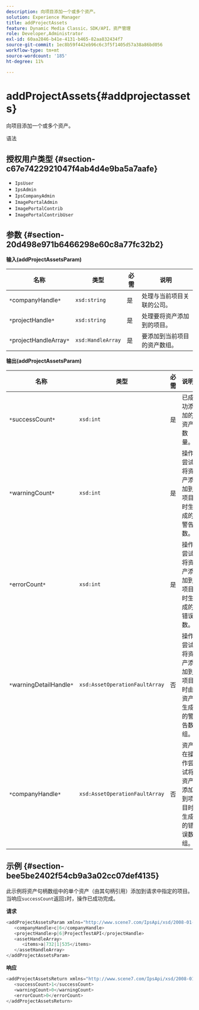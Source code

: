 ```yaml
---
description: 向项目添加一个或多个资产。
solution: Experience Manager
title: addProjectAssets
feature: Dynamic Media Classic，SDK/API，资产管理
role: Developer,Administrator
exl-id: 60aa2846-b41e-4131-b465-82aa832434f7
source-git-commit: 1ec8b59f442eb96c6c3f5f1405d57a38a86bd056
workflow-type: tm+mt
source-wordcount: '185'
ht-degree: 11%

---
```


# addProjectAssets{#addprojectassets}

向项目添加一个或多个资产。

语法

## 授权用户类型 {#section-c67e7422921047f4ab4d4e9ba5a7aafe}

* `IpsUser`
* `IpsAdmin`
* `IpsCompanyAdmin`
* `ImagePortalAdmin`
* `ImagePortalContrib`
* `ImagePortalContribUser`

## 参数 {#section-20d498e971b6466298e60c8a77fc32b2}

**输入(addProjectAssetsParam)**

| 名称 | 类型 | 必需 | 说明 |
|---|---|---|---|
| `*`companyHandle`*` | `xsd:string` | 是 | 处理与当前项目关联的公司。 |
| `*`projectHandle`*` | `xsd:string` | 是 | 处理要将资产添加到的项目。 |
| `*`projectHandleArray`*` | `xsd:HandleArray` | 是 | 要添加到当前项目的资产数组。 |

**输出(addProjectAssetsParam)**

| 名称 | 类型 | 必需 | 说明 |
|---|---|---|---|
| `*`successCount`*` | `xsd:int` | 是 | 已成功添加的资产数量。 |
| `*`warningCount`*` | `xsd:int` | 是 | 操作尝试将资产添加到项目时生成的警告数。 |
| `*`errorCount`*` | `xsd:int` | 是 | 操作尝试将资产添加到项目时生成的错误数。 |
| `*`warningDetailHandle`*` | `xsd:AssetOperationFaultArray` | 否 | 操作尝试将资产添加到项目时由资产生成的警告数组。 |
| `*`companyHandle`*` | `xsd:AssetOperationFaultArray` | 否 | 资产在操作尝试将资产添加到项目时生成的错误数组。 |

## 示例 {#section-bee5be2402f54cb9a3a02cc07def4135}

此示例将资产句柄数组中的单个资产（由其句柄引用）添加到请求中指定的项目。 当响应`successCount`返回`1`时，操作已成功完成。

**请求**

```java
<addProjectAssetsParam xmlns="http://www.scene7.com/IpsApi/xsd/2008-01-15">
   <companyHandle>c|6</companyHandle>
   <projectHandle>p|6|ProjectTestAPI</projectHandle>
   <assetHandleArray>
      <items>a|732|1|535</items>
   </assetHandleArray>
</addProjectAssetsParam>
```

**响应**

```java
<addProjectAssetsReturn xmlns="http://www.scene7.com/IpsApi/xsd/2008-01-15">
   <successCount>1</successCount>
   <warningCount>0</warningCount>
   <errorCount>0</errorCount>
</addProjectAssetsReturn>
```
